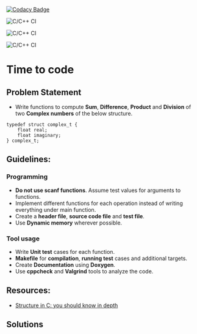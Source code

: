 
[![Codacy Badge](https://app.codacy.com/project/badge/Grade/22b9112b5e8a490a9e24508f1e1d2ef8)](https://www.codacy.com/gh/hemanth-asapu/demoproj1/dashboard?utm_source=github.com&amp;utm_medium=referral&amp;utm_content=hemanth-asapu/demoproj1&amp;utm_campaign=Badge_Grade)

![C/C++ CI](https://github.com/hemanth-asapu/demoproj1/actions/workflows/c-cpp.yml/badge.svg)

![C/C++ CI](https://github.com/hemanth-asapu/demoproj1/actions/workflows/cppcheck.yml/badge.svg)

![C/C++ CI](https://github.com/hemanth-asapu/demoproj1/actions/workflows/unit-testing.yml/badge.svg)
# Time to code
## Problem Statement
* Write functions to compute **Sum**, **Difference**, **Product** and **Division** of two **Complex numbers** of the below structure.
```
typedef struct complex_t {
    float real;
    float imaginary;
} complex_t;
```

## Guidelines:
### Programming
* **Do not use scanf functions**. Assume test values for arguments to functions.
* Implement different functions for each operation instead of writing everything under main function.
* Create a **header file**,  **source code file** and **test file**.
* Use **Dynamic memory** wherever possible.

### Tool usage
* Write **Unit test** cases for each function.
* **Makefile** for **compilation**, **running test** cases and additional targets.
* Create **Documentation** using **Doxygen**.
* Use **cppcheck** and **Valgrind** tools to analyze the code.

## Resources:
* [Structure in C: you should know in depth](https://aticleworld.com/structure-in-c/)

## Solutions



​

